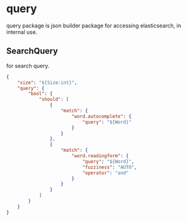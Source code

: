 # query

query package is json builder package for accessing elasticsearch, in internal use.

## SearchQuery

for search query.

```json
{
    "size": "${Size:int}",
    "query": {
        "bool": {
            "should": [
                {
                    "match": {
                        "word.autocomplete": {
                            "query": "${Word}"
                        }
                    }
                },
                {
                    "match": {
                        "word.readingform": {
                            "query": "${Word}",
                            "fuzziness": "AUTO",
                            "operator": "and"
                        }
                    }
                }
            ]
        }
    }
}
```